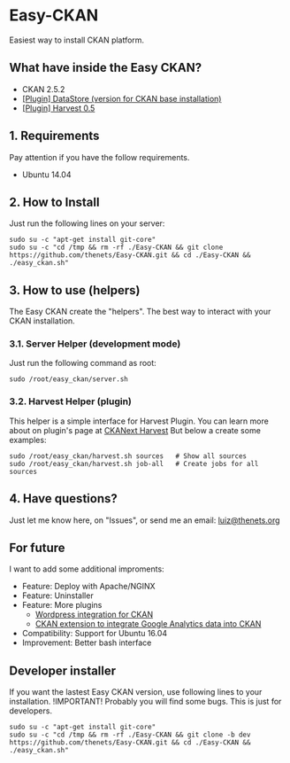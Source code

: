 # Easy-CKAN
Easiest way to install CKAN platform.

## What have inside the Easy CKAN?
- CKAN 2.5.2
- [[Plugin] DataStore (version for CKAN base installation)](http://docs.ckan.org/en/latest/maintaining/datastore.html)
- [[Plugin] Harvest 0.5](https://github.com/ckan/ckanext-harvest)

## 1. Requirements
Pay attention if you have the follow requirements.

- Ubuntu 14.04


## 2. How to Install
Just run the following lines on your server:

```
sudo su -c "apt-get install git-core"
sudo su -c "cd /tmp && rm -rf ./Easy-CKAN && git clone https://github.com/thenets/Easy-CKAN.git && cd ./Easy-CKAN && ./easy_ckan.sh"
```

## 3. How to use (helpers)
The Easy CKAN create the "helpers". The best way to interact with your CKAN installation.

### 3.1. Server Helper (development mode)
Just run the following command as root:

```
sudo /root/easy_ckan/server.sh
```

### 3.2. Harvest Helper (plugin)
This helper is a simple interface for Harvest Plugin.
You can learn more about on plugin's page at [CKANext Harvest](https://github.com/ckan/ckanext-harvest)
But below a create some examples:

```
sudo /root/easy_ckan/harvest.sh sources   # Show all sources
sudo /root/easy_ckan/harvest.sh job-all   # Create jobs for all sources
```

## 4. Have questions?
Just let me know here, on "Issues", or send me an email: luiz@thenets.org


## For future
I want to add some additional improments:

- Feature: Deploy with Apache/NGINX
- Feature: Uninstaller
- Feature: More plugins
    + [Wordpress integration for CKAN](http://extensions.ckan.org/extension/wordpresser/)
    + [CKAN extension to integrate Google Analytics data into CKAN](http://extensions.ckan.org/extension/googleanalytics/)
- Compatibility: Support for Ubuntu 16.04
- Improvement: Better bash interface


## Developer installer
If you want the lastest Easy CKAN version, use following lines to your installation.
!IMPORTANT! Probably you will find some bugs. This is just for developers.

```
sudo su -c "apt-get install git-core"
sudo su -c "cd /tmp && rm -rf ./Easy-CKAN && git clone -b dev https://github.com/thenets/Easy-CKAN.git && cd ./Easy-CKAN && ./easy_ckan.sh"
```

